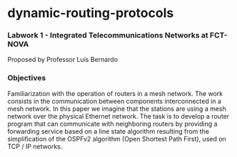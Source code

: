 # dynamic-routing-protocols

### Labwork 1 - Integrated Telecommunications Networks at FCT-NOVA
Proposed by Professor Luís Bernardo


### Objectives
Familiarization with the operation of routers in a mesh network. The work consists in the communication between components interconnected
in a mesh network. In this paper we imagine that the stations are using a mesh network over the physical Ethernet network.
The task is to develop a router program that can communicate with neighboring routers by providing a forwarding service
based on a line state algorithm resulting from the simplification of the OSPFv2 algorithm (Open Shortest Path First), used on TCP / IP networks.
